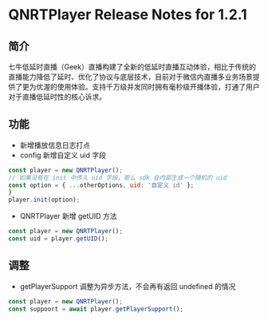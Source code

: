 # QNRTPlayer Release Notes for 1.2.1

## 简介
七牛低延时直播（Geek）直播构建了全新的低延时直播互动体验，相比于传统的直播能力降低了延时、优化了协议与底层技术，目前对于微信内直播多业务场景提供了更为优渥的使用体验。支持千万级并发同时拥有毫秒级开播体验，打通了用户对于直播低延时性的核心诉求。

## 功能
- 新增播放信息日志打点
- config 新增自定义 uid 字段
```javascript
const player = new QNRTPlayer();
// 如果没有在 init 中传入 uid 字段，那么 sdk 会内部生成一个随机的 uid
const option = { ...otherOptions, uid: '自定义 id' };
}
player.init(option);
```
- QNRTPlayer 新增 getUID 方法
```javascript
const player = new QNRTPlayer();
const uid = player.getUID();
```

## 调整
- getPlayerSupport 调整为异步方法，不会再有返回 undefined 的情况
```javascript
const player = new QNRTPlayer();
const suppoort = await player.getPlayerSupport();
```